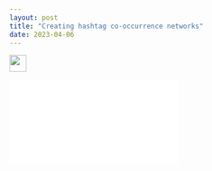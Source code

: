 ```yaml
---
layout: post
title: "Creating hashtag co-occurrence networks"
date: 2023-04-06
---
```


<img src="images/metoo_l_modmax_f.png" width="30px"/>

![click here for live network](images/metoo_repulsion.html)